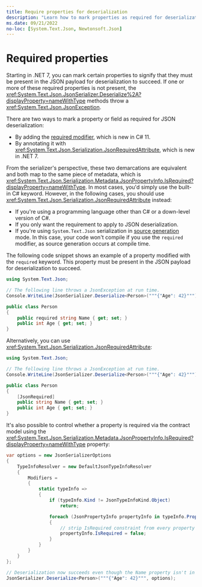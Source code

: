 ```yaml
---
title: Require properties for deserialization
description: "Learn how to mark properties as required for deserialization to succeed."
ms.date: 09/21/2022
no-loc: [System.Text.Json, Newtonsoft.Json]
---
```

# Required properties

Starting in .NET 7, you can mark certain properties to signify that they must be present in the JSON payload for deserialization to succeed. If one or more of these required properties is not present, the <xref:System.Text.Json.JsonSerializer.Deserialize%2A?displayProperty=nameWithType> methods throw a <xref:System.Text.Json.JsonException>.

There are two ways to mark a property or field as required for JSON deserialization:

- By adding the [required modifier](../../../csharp/language-reference/keywords/required.md), which is new in C# 11.
- By annotating it with <xref:System.Text.Json.Serialization.JsonRequiredAttribute>, which is new in .NET 7.

From the serializer's perspective, these two demarcations are equivalent and both map to the same piece of metadata, which is <xref:System.Text.Json.Serialization.Metadata.JsonPropertyInfo.IsRequired?displayProperty=nameWithType>. In most cases, you'd simply use the built-in C# keyword. However, in the following cases, you should use <xref:System.Text.Json.Serialization.JsonRequiredAttribute> instead:

- If you're using a programming language other than C# or a down-level version of C#.
- If you only want the requirement to apply to JSON deserialization.
- If you're using `System.Text.Json` serialization in [source generation](source-generation-modes.md#source-generation---metadata-collection-mode) mode. In this case, your code won't compile if you use the `required` modifier, as source generation occurs at compile time.

The following code snippet shows an example of a property modified with the `required` keyword. This property must be present in the JSON payload for deserialization to succeed.

```csharp
using System.Text.Json;

// The following line throws a JsonException at run time.
Console.WriteLine(JsonSerializer.Deserialize<Person>("""{"Age": 42}"""));

public class Person
{
    public required string Name { get; set; }
    public int Age { get; set; }
}
```

Alternatively, you can use <xref:System.Text.Json.Serialization.JsonRequiredAttribute>:

```csharp
using System.Text.Json;

// The following line throws a JsonException at run time.
Console.WriteLine(JsonSerializer.Deserialize<Person>("""{"Age": 42}"""));

public class Person
{
    [JsonRequired]
    public string Name { get; set; }
    public int Age { get; set; }
}
```

It's also possible to control whether a property is required via the contract model using the <xref:System.Text.Json.Serialization.Metadata.JsonPropertyInfo.IsRequired?displayProperty=nameWithType> property:

```csharp
var options = new JsonSerializerOptions
{
    TypeInfoResolver = new DefaultJsonTypeInfoResolver
    {
        Modifiers =
        {
            static typeInfo =>
            {
                if (typeInfo.Kind != JsonTypeInfoKind.Object)
                    return;

                foreach (JsonPropertyInfo propertyInfo in typeInfo.Properties)
                {
                    // strip IsRequired constraint from every property
                    propertyInfo.IsRequired = false;
                }
            }
        }
    }
};

// Deserialization now succeeds even though the Name property isn't in the JSON payload.
JsonSerializer.Deserialize<Person>("""{"Age": 42}""", options);
```
